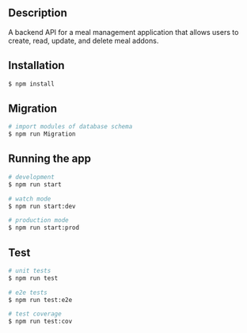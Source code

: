 ## Description

A backend API for a meal management application that allows users to create, read, update, and delete
meal addons.

## Installation

```bash
$ npm install
```
## Migration

```bash
# import modules of database schema
$ npm run Migration

```


## Running the app

```bash
# development
$ npm run start

# watch mode
$ npm run start:dev

# production mode
$ npm run start:prod
```

## Test

```bash
# unit tests
$ npm run test

# e2e tests
$ npm run test:e2e

# test coverage
$ npm run test:cov
```
